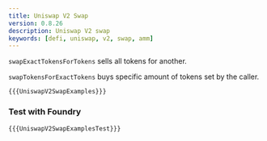 ```yaml
---
title: Uniswap V2 Swap
version: 0.8.26
description: Uniswap V2 swap
keywords: [defi, uniswap, v2, swap, amm]
---
```


`swapExactTokensForTokens` sells all tokens for another.

`swapTokensForExactTokens` buys specific amount of tokens set by the caller.

```solidity
{{{UniswapV2SwapExamples}}}
```

### Test with Foundry

```solidity
{{{UniswapV2SwapExamplesTest}}}
```
